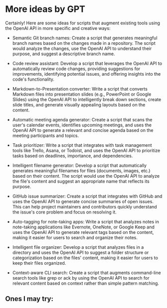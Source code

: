 


# More ideas by GPT
Certainly! Here are some ideas for scripts that augment existing tools using the OpenAI API in more specific and creative ways:

- Semantic Git branch names: Create a script that generates meaningful branch names based on the changes made in a repository. The script would analyze the changes, use the OpenAI API to understand their purpose, and suggest a descriptive branch name.

- Code review assistant: Develop a script that leverages the OpenAI API to automatically review code changes, providing suggestions for improvements, identifying potential issues, and offering insights into the code's functionality.

- Markdown-to-Presentation converter: Write a script that converts Markdown files into presentation slides (e.g., PowerPoint or Google Slides) using the OpenAI API to intelligently break down sections, create slide titles, and generate visually appealing layouts based on the content.

- Automatic meeting agenda generator: Create a script that scans the user's calendar events, identifies upcoming meetings, and uses the OpenAI API to generate a relevant and concise agenda based on the meeting participants and topics.

- Task prioritizer: Write a script that integrates with task management tools like Trello, Asana, or Todoist, and uses the OpenAI API to prioritize tasks based on deadlines, importance, and dependencies.

- Intelligent filename generator: Develop a script that automatically generates meaningful filenames for files (documents, images, etc.) based on their content. The script would use the OpenAI API to analyze the file's content and suggest an appropriate name that reflects its purpose.

- GitHub issue summarizer: Create a script that integrates with GitHub and uses the OpenAI API to generate concise summaries of open issues. This can help project maintainers and contributors quickly understand the issue's core problem and focus on resolving it.

- Auto-tagging for note-taking apps: Write a script that analyzes notes in note-taking applications like Evernote, OneNote, or Google Keep and uses the OpenAI API to generate relevant tags based on the content, making it easier for users to search and organize their notes.

- Intelligent file organizer: Develop a script that analyzes files in a directory and uses the OpenAI API to suggest a folder structure or categorization based on the files' content, making it easier for users to keep their files organized.

- Context-aware CLI search: Create a script that augments command-line search tools like grep or ack by using the OpenAI API to search for relevant content based on context rather than simple pattern matching.

## Ones I may try: